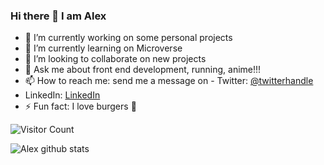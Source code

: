 ### Hi there 👋 I am Alex

- 🔭 I’m currently working on some personal projects
- 🌱 I’m currently learning on Microverse
- 👯 I’m looking to collaborate on new projects
- 💬 Ask me about front end development, running, anime!!!
- 📫 How to reach me: send me a message on - Twitter: [@twitterhandle](https://twitter.com/AlejandroRBenji)
- LinkedIn: [LinkedIn](https://www.linkedin.com/in/alejandro-ramos-santos-9b0b52135/)
- ⚡ Fun fact: I love burgers 🍔


![Visitor Count](https://profile-counter.glitch.me/{AlexRS90}/count.svg)


![Alex github stats](https://github-readme-stats.vercel.app/api?username=AlexRS90&show_icons=true&hide_border=true)
